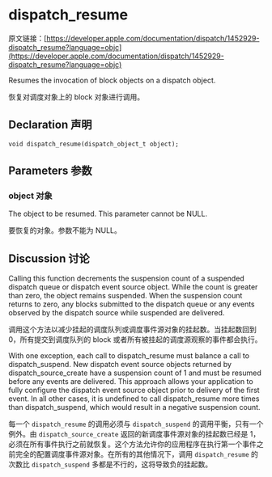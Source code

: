 # dispatch_resume

原文链接：[https://developer.apple.com/documentation/dispatch/1452929-dispatch_resume?language=objc](https://developer.apple.com/documentation/dispatch/1452929-dispatch_resume?language=objc)

Resumes the invocation of block objects on a dispatch object.
	
恢复对调度对象上的 block 对象进行调用。

## Declaration 声明

	void dispatch_resume(dispatch_object_t object);

## Parameters 参数

### object 对象

The object to be resumed. This parameter cannot be NULL.

要恢复的对象。参数不能为 NULL。

## Discussion 讨论

Calling this function decrements the suspension count of a suspended dispatch queue or dispatch event source object. While the count is greater than zero, the object remains suspended. When the suspension count returns to zero, any blocks submitted to the dispatch queue or any events observed by the dispatch source while suspended are delivered.

调用这个方法以减少挂起的调度队列或调度事件源对象的挂起数。当挂起数回到 0，所有提交到调度队列的 block 或者所有被挂起的调度源观察的事件都会执行。

With one exception, each call to dispatch_resume must balance a call to dispatch_suspend. New dispatch event source objects returned by dispatch_source_create have a suspension count of 1 and must be resumed before any events are delivered. This approach allows your application to fully configure the dispatch event source object prior to delivery of the first event. In all other cases, it is undefined to call dispatch_resume more times than dispatch_suspend, which would result in a negative suspension count.

每一个 `dispatch_resume` 的调用必须与 `dispatch_suspend` 的调用平衡，只有一个例外。由 `dispatch_source_create` 返回的新调度事件源对象的挂起数已经是 1，必须在所有事件执行之前就恢复。这个方法允许你的应用程序在执行第一个事件之前完全的配置调度事件源对象。在所有的其他情况下，调用 `dispatch_resume` 的次数比 `dispatch_suspend` 多都是不行的，这将导致负的挂起数。











